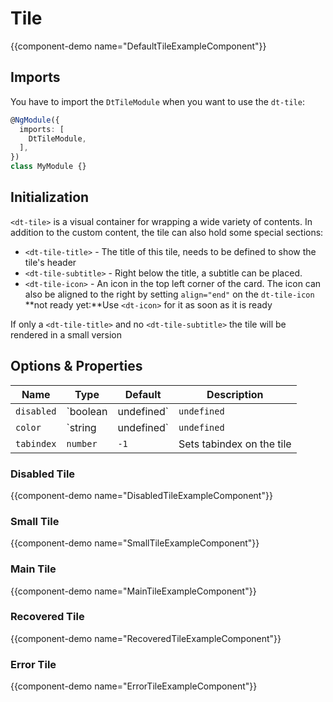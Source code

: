 # Tile

{{component-demo name="DefaultTileExampleComponent"}}

## Imports

You have to import the `DtTileModule` when you want to use the `dt-tile`:

```typescript
@NgModule({
  imports: [
    DtTileModule,
  ],
})
class MyModule {}
```

## Initialization

`<dt-tile>` is a visual container for wrapping a wide variety of contents.
In addition to the custom content, the tile can also hold some special sections:

* `<dt-tile-title>` - The title of this tile, needs to be defined to show the tile's header
* `<dt-tile-subtitle>` - Right below the title, a subtitle can be placed.
* `<dt-tile-icon>` - An icon in the top left corner of the card. The icon can also be aligned to the right by setting `align="end"` on the `dt-tile-icon` **not ready yet:**Use `<dt-icon>` for it as soon as it is ready

If only a `<dt-tile-title>` and no `<dt-tile-subtitle>` the tile will be rendered in a small version

## Options & Properties

| Name | Type | Default | Description |
| --- | --- | --- | --- |
| `disabled` | `boolean | undefined` | `undefined` | Sets disable state if property is set and the value is truthy or undefined |
| `color` | `string | undefined` | `undefined` | Sets color. Possible options: <ul><li>`main`</li><li>`error`</li><li>`recovered`</li></ul> |
| `tabindex` | `number` | `-1` | Sets tabindex on the tile |

### Disabled Tile

{{component-demo name="DisabledTileExampleComponent"}}

### Small Tile

{{component-demo name="SmallTileExampleComponent"}}

### Main Tile

{{component-demo name="MainTileExampleComponent"}}

### Recovered Tile

{{component-demo name="RecoveredTileExampleComponent"}}

### Error Tile

{{component-demo name="ErrorTileExampleComponent"}}
